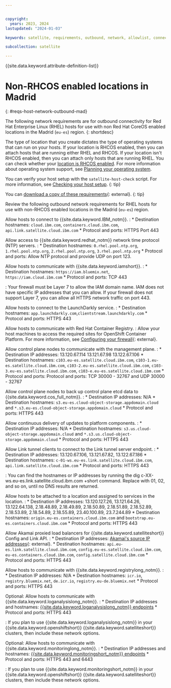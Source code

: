 ```yaml
---


copyright:
  years: 2023, 2024
lastupdated: "2024-01-03"

keywords: satellite, requirements, outbound, network, allowlist, connectivity, firewall, madrid

subcollection: satellite

---
```


{{site.data.keyword.attribute-definition-list}}

# Non-RHCOS enabled locations in Madrid
{: #reqs-host-network-outbound-mad}

The following network requirements are for outbound connectivity for Red Hat Enterprise Linux (RHEL) hosts for use with non Red Hat CoreOS enabled locations in the Madrid (`eu-es`) region. 
{: shortdesc}

The type of location that you create dictates the type of operating systems that can run on your hosts. If your location is RHCOS enabled, then you can attach hosts that are running either RHEL and RHCOS. If your location isn't RHCOS enabled, then you can attach only hosts that are running RHEL. You can check whether your [location is RHCOS enabled](/docs/satellite?topic=satellite-locations#verify-coreos-location). For more information about operating system support, see [Planning your operating system](/docs/satellite?topic=satellite-infrastructure-plan#infras-plan-os).


You can verify your host setup with the `satellite-host-check` script. For more information, see [Checking your host setup](/docs/satellite?topic=satellite-host-network-check).
{: tip}


You can [download a copy of these requirements](https://cloud.ibm.com/media/docs/downloads/satellite/non-rhcos-madrid.csv){: external}.
{: tip}




Review the following outbound network requirements for RHEL hosts for use with non-RHCOS enabled locations in the Madrid (`eu-es`) region.

Allow hosts to connect to {{site.data.keyword.IBM_notm}}.
:    * Destination hostnames: `cloud.ibm.com`, `containers.cloud.ibm.com`, `api.link.satellite.cloud.ibm.com`
     * Protocol and ports: HTTPS Port 443

Allow access to {{site.data.keyword.redhat_notm}} network time protocol (NTP) servers.
:    * Destination hostnames: `0.rhel.pool.ntp.org`, `1.rhel.pool.ntp.org`, `2.rhel.pool.ntp.org`, `3.rhel.pool.ntp.org`
     * Protocol and ports: Allow NTP protocol and provide UDP on port 123.

Allow hosts to communicate with {{site.data.keyword.iamshort}}.
:    * Destination hostnames: `https://iam.bluemix.net`, `https://iam.cloud.ibm.com`
     * Protocol and ports: TCP 443
     
:    Your firewall must be Layer 7 to allow the IAM domain name. IAM does not have specific IP addresses that you can allow. If your firewall does not support Layer 7, you can allow all HTTPS network traffic on port 443.

Allow hosts to connect to the LaunchDarkly service.
:    * Destination hostnames: `app.launchdarkly.com`,`clientstream.launchdarkly.com`
     * Protocol and ports: HTTPS 443

Allow hosts to communicate with Red Hat Container Registry.
:    Allow your host machines to access the required sites for OpenShift Container Platform. For more information, see [Configuring your firewall](https://docs.openshift.com/container-platform/4.8/installing/install_config/configuring-firewall.html){: external}.


Allow control plane nodes to communicate with the management plane.
:    * Destination IP addresses: 13.120.67.114 13.121.67.98 13.122.67.106
     * Destination hostnames: `c103.eu-es.satellite.cloud.ibm.com`, `c103-1.eu-es.satellite.cloud.ibm.com`, `c103-2.eu-es.satellite.cloud.ibm.com`, `c103-3.eu-es.satellite.cloud.ibm.com`, `c103-e.eu-es.satellite.cloud.ibm.com`
     * Protocol and ports: Protocol and ports: TCP 30000 - 32767 and UDP 30000 - 32767

Allow control plane nodes to back up control plane etcd data to {{site.data.keyword.cos_full_notm}}.
:    * Destination IP addresses: N/A
     * Destination hostnames: `s3.eu-es.cloud-object-storage.appdomain.cloud` and `*.s3.eu-es.cloud-object-storage.appdomain.cloud`
     * Protocol and ports: HTTPS 443



Allow continuous delivery of updates to platform components.
:    * Destination IP addresses: N/A
     * Destination hostnames: `s3.us.cloud-object-storage.appdomain.cloud` and `*.s3.us.cloud-object-storage.appdomain.cloud`
     * Protocol and ports: HTTPS 443

Allow Link tunnel clients to connect to the Link tunnel server endpoint.
:    * Destination IP addresses: 13.120.67.106, 13.121.67.82, 13.122.67.186
     * Destination hostnames: `c-01-ws.eu-es.link.satellite.cloud.ibm.com`, `api.link.satellite.cloud.ibm.com`
     * Protocol and ports: HTTPS 443
     
:    You can find the hostnames or IP addresses by running the dig c-XX-ws.eu-es.link.satellite.cloud.ibm.com +short command. Replace with 01, 02, and so on, until no DNS results are returned.

Allow hosts to be attached to a location and assigned to services in the location.
:    * Destination IP addresses: 13.120.127.26, 13.121.64.26, 13.122.64.138, 2.18.48.89, 2.18.49.89, 2.18.50.89, 2.18.51.89, 2.18.52.89, 2.18.53.89, 2.18.54.89, 2.18.55.89, 23.40.100.89, 23.7.244.89
     * Destination hostnames: `origin.eu-es.containers.cloud.ibm.com` and `bootstrap.eu-es.containers.cloud.ibm.com`
     * Protocol and ports: HTTPS 443

Allow Akamai proxied load balancers for {{site.data.keyword.satelliteshort}} Config and Link API.
:    * Destination IP addresses: [Akamai's source IP addresses](https://github.com/IBM-Cloud/kube-samples/tree/master/akamai/gtm-liveness-test){: external}.
     * Destination hostnames: `api.eu-es.link.satellite.cloud.ibm.com`, `config.eu-es.satellite.cloud.ibm.com`, `eu-es.containers.cloud.ibm.com`, `config.satellite.cloud.ibm.com`
     * Protocol and ports: HTTPS 443

Allow hosts to communicate with {{site.data.keyword.registrylong_notm}}.
:    * Destination IP addresses: N/A
     * Destination hostnames: `icr.io`, `registry.bluemix.net`, `de.icr.io`, `registry.eu-de.bluemix.net`
     * Protocol and ports: HTTPS 443

Optional: Allow hosts to communicate with {{site.data.keyword.loganalysislong_notm}}.
:    * Destination IP addresses and hostnames: [{{site.data.keyword.loganalysislong_notm}} endpoints](/docs/log-analysis?topic=log-analysis-endpoints#endpoints_api_public)
     * Protocol and ports: HTTPS 443

:    If you plan to use {{site.data.keyword.loganalysislong_notm}} in your {{site.data.keyword.openshiftshort}}  {{site.data.keyword.satelliteshort}} clusters, then include these network options.

Optional: Allow hosts to communicate with {{site.data.keyword.monitoringlong_notm}}.
:    * Destination IP addresses and hostnames: [{{site.data.keyword.monitoringshort_notm}} endpoints](/docs/monitoring?topic=monitoring-endpoints)
     * Protocol and ports: HTTPS 443 and 6443

:    If you plan to use {{site.data.keyword.monitoringshort_notm}} in your {{site.data.keyword.openshiftshort}} {{site.data.keyword.satelliteshort}} clusters, then include these network options.





